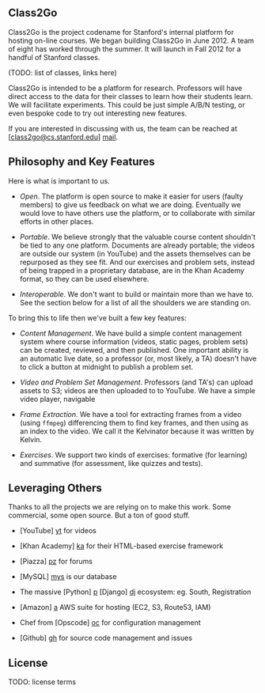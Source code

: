 Class2Go 
-------------

Class2Go is the project codename for Stanford's internal platform
for hosting on-line courses.  We began building Class2Go in June
2012.  A team of eight has worked through the summer.  It will
launch in Fall 2012 for a handful of Stanford classes.

(TODO: list of classes, links here)

Class2Go is intended to be a platform for research.  Professors
will have direct access to the data for their classes to learn how
their students learn.  We will facilitate experiments.  This could
be just simple A/B/N testing, or even bespoke code to try out
interesting new features.

If you are interested in discussing with us, the team can be reached 
at [class2go@cs.stanford.edu] [mail].

  [mail]: mailto:class2go@cs.stanford.edu

Philosophy and Key Features
-------------------------

Here is what is important to us.

* *Open*. The platform is open source to make it easier for users
    (faulty members) to give us feedback on what we are doing.
    Eventually we would love to have others use the platform, or
    to collaborate with similar efforts in other places.

* *Portable*. We believe strongly that the valuable course content
    shouldn't be tied to any one platform. Documents are already
    portable; the videos are outside our system (in YouTube) and
    the assets themselves can be repurposed as they see fit.  And
    our exercises and problem sets, instead of being trapped in a
    proprietary database, are in the Khan Academy format, so they
    can be used elsewhere.

* *Interoperable*. We don't want to build or maintain more than we
    have to.  See the section below for a list of all the shoulders
    we are standing on.

To bring this to life then we've built a few key features:

* *Content Management*. We have build a simple content management
    system where course information (videos, static pages, problem
    sets) can be created, reviewed, and then published.  One important
    ability is an automatic live date, so a professor (or, most
    likely, a TA) doesn't have to click a button at midnight to
    publish a problem set.

* *Video and Problem Set Management*. Professors (and TA's) can
    upload assets to S3; videos are then uploaded to to YouTube.
    We have a simple video player, navigable

* *Frame Extraction*.  We have a tool for extracting frames from
    a video (using ```ffmpeg```) differencing them to find key
    frames, and then using as an index to the video.  We call it
    the Kelvinator because it was written by Kelvin.

* *Exercises*.  We support two kinds of exercises: formative (for
    learning) and summative (for assessment, like quizzes and tests).



Leveraging Others
-------------------------

Thanks to all the projects we are relying on to make this work.  Some
commercial, some open source.  But a ton of good stuff.

* [YouTube] [yt] for videos
* [Khan Academy] [ka] for their HTML-based exercise framework
* [Piazza] [pz] for forums
* [MySQL] [mys] is our database
* The massive [Python] [p] [Django] [dj] ecosystem: eg. South, Registration
* [Amazon] [a] AWS suite for hosting (EC2, S3, Route53, IAM)
* Chef from [Opscode] [oc] for configuration management
* [Github] [gh] for source code management and issues

  [yt]:    http://www.youtube.com/
  [ka]:    http://www.khanacademy.org/
  [pz]:    http://www.mysql.org/
  [mys]:   http://www.mysql.org/
  [p]:     http://www.python.org/
  [dj]:    http://www.djangoproject.com/
  [a]:     http://aws.amazon.com/
  [oc]:    http://www.opscode.org/
  [gh]:    http://www.github.com/


License
-------------------------

TODO: license terms

